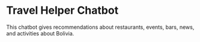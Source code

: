 # Travel Helper Chatbot
This chatbot gives recommendations about restaurants, events, bars, news, and
activities about Bolivia.

<!--
import os, sys
import pprint
from flask import Flask, request
from Travel_Chat import *
from pymongo import MongoClient
import creds as CR
from pymessenger import Bot
import re

# TIPICAL GREETINGS:
GREETINGS = set(["hello","hi","holaa","hola","hey","holas","heyy","hii","hiii"])


# Initialize database:
def point_collection():
    client = MongoClient(CR.mongo_host,CR.mongo_port)
    db = client[CR.mongo_db]
    collection = db.messages
    return collection

def clean_message(message):
    message = message.lower()
    message = re.sub(r'[^\w]', '', message)
    return message

# Find an answer:

def answer_to_message(bot,sender_id,last_message_received,last_message_sent):
    # Cleaning message:
    last_message_received = clean_message(last_message_received)
    last_message_sent = clean_message(last_message_sent)

    # Different messages:
    saludo = "hi! are you traveling in Bolivia?"
    buttons = [
          {
            "type":"web_url",
            "url":"http://www.paginasiete.bo/",
            "title":"Bolivian News"
            },
          {
            "type": "postback",
            "title": "otro",
            "payload": "otro"
            }]

    if last_message_received in GREETINGS:
        bot.send_text_message(sender_id,saludo)
    elif "yes" in last_message_received: #and last_message_sent == saludo:
        bot.send_button_message(sender_id,"great, I can offer you:",buttons)



# Messages database:
messages_table = point_collection()
# Bots:
listener_bot = Conversational_Bot()
responder_bot = Bot(CR.PAGE_ACCESS_TOKEN)


# App:
app = Flask(__name__)

@app.route('/', methods=['GET'])
def verify():
	# Webhook verification
    if request.args.get("hub.mode") == "subscribe" and request.args.get("hub.challenge"):
        if not request.args.get("hub.verify_token") == "hello":
            return "Verification token mismatch", 403
        return request.args["hub.challenge"], 200
    #print(request.args)
    return "Hello world", 200

@app.route('/', methods=['POST'])
def webhook():
    # Get the message in Json format:

    message = request.get_json()
    #print("message event received: ")
    pprint.pprint(message)
    try:
        # 1. Bot parses the message
        print("parsing message")
        listener_bot.parse_json_message(message)

        # 2. Bot stores the message
        print("storing message:")
        listener_bot.store_message(messages_table)

        # 3.Finding the last_message:
        sender_id = listener_bot.last_sender_id

        # 3.1 Pretending to write:
        #responder_bot.send_action(sender_id, "typing on")

        # 3.2 Finding last messages:
        last_message_received = listener_bot.find_last_message_received(messages_table,sender_id)
        last_message_sent = listener_bot.find_last_message_sent(messages_table,sender_id)
        #answer= get_answer(last_message)
        print("last message received: ",last_message_received)
        print("last message sent: ",last_message_sent)

        # 4. Sending the answer:
        answer_to_message(responder_bot,sender_id,last_message_received,last_message_sent)
        #responder_bot.send_action(sender_id, "typing off")

    except KeyError:
        #pprint.pprint(message)
        pass
    #print()






    #handle_message(listener_bot,message,messages_table)

    return "ok", 200

# # Handle a message:
# def handle_message(bot,message,messages_table):
#     # 1. Bot parses the message
#     listener_bot.parse_json_message(message)
#
#     # 2. Bot stores the message
#     listener_bot.store_message(messages_table)
#
#     # 3.Finding the last_message:
#     sender_id = listener_bot.last_sender_id
#
#     last_message = listener_bot.last_message_text
#
#     #answer= get_answer(last_message)
#     print("last message: ",last_message)
#     # 4. Sending the answer:
#     answer_to_message(responder_bot,sender_id,last_message)
#     print("here")
#     #print()
#
#     #sys.stdout.flush()


if __name__ == "__main__":
	app.run(debug = True, port = 80) -->
